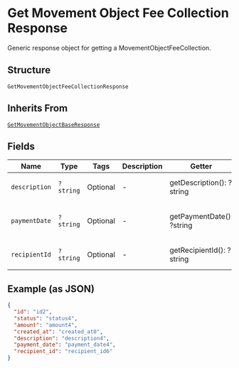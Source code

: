 
# Get Movement Object Fee Collection Response

Generic response object for getting a MovementObjectFeeCollection.

## Structure

`GetMovementObjectFeeCollectionResponse`

## Inherits From

[`GetMovementObjectBaseResponse`](../../doc/models/get-movement-object-base-response.md)

## Fields

| Name | Type | Tags | Description | Getter | Setter |
|  --- | --- | --- | --- | --- | --- |
| `description` | `?string` | Optional | - | getDescription(): ?string | setDescription(?string description): void |
| `paymentDate` | `?string` | Optional | - | getPaymentDate(): ?string | setPaymentDate(?string paymentDate): void |
| `recipientId` | `?string` | Optional | - | getRecipientId(): ?string | setRecipientId(?string recipientId): void |

## Example (as JSON)

```json
{
  "id": "id2",
  "status": "status4",
  "amount": "amount4",
  "created_at": "created_at0",
  "description": "description4",
  "payment_date": "payment_date4",
  "recipient_id": "recipient_id6"
}
```

